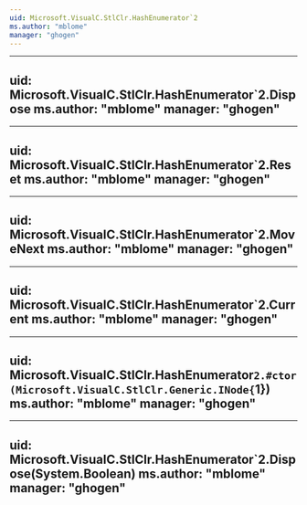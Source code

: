 ```yaml
---
uid: Microsoft.VisualC.StlClr.HashEnumerator`2
ms.author: "mblome"
manager: "ghogen"
---
```


---
uid: Microsoft.VisualC.StlClr.HashEnumerator`2.Dispose
ms.author: "mblome"
manager: "ghogen"
---

---
uid: Microsoft.VisualC.StlClr.HashEnumerator`2.Reset
ms.author: "mblome"
manager: "ghogen"
---

---
uid: Microsoft.VisualC.StlClr.HashEnumerator`2.MoveNext
ms.author: "mblome"
manager: "ghogen"
---

---
uid: Microsoft.VisualC.StlClr.HashEnumerator`2.Current
ms.author: "mblome"
manager: "ghogen"
---

---
uid: Microsoft.VisualC.StlClr.HashEnumerator`2.#ctor(Microsoft.VisualC.StlClr.Generic.INode{`1})
ms.author: "mblome"
manager: "ghogen"
---

---
uid: Microsoft.VisualC.StlClr.HashEnumerator`2.Dispose(System.Boolean)
ms.author: "mblome"
manager: "ghogen"
---
